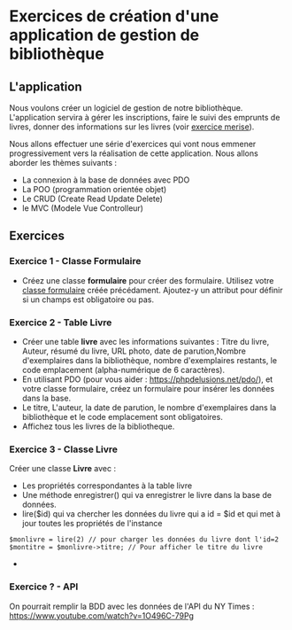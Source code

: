 # Exercices de création d'une application de gestion de bibliothèque

## L'application

Nous voulons créer un logiciel de gestion de notre bibliothèque. L'application servira à gérer les inscriptions, faire le suivi des emprunts de livres, donner des informations sur les livres (voir [exercice merise](../merise/bibliotheque.md)).

Nous allons effectuer une série d'exercices qui vont nous emmener progressivement vers la réalisation de cette application.
Nous allons aborder les thèmes suivants :

- La connexion à la base de données avec PDO
- La POO (programmation orientée objet)
- Le CRUD (Create Read Update Delete)
- le MVC (Modele Vue Controlleur)

## Exercices

### Exercice 1 - Classe Formulaire

- Créez une classe **formulaire** pour créer des formulaire. Utilisez votre [classe formulaire](./objets.md) créée précédament. Ajoutez-y un attribut pour définir si un champs est obligatoire ou pas.

### Exercice 2 - Table Livre

- Créer une table **livre** avec les informations suivantes : Titre du livre, Auteur, résumé du livre, URL photo, date de parution,Nombre d'exemplaires dans la bibliothèque, nombre d'exemplaires restants, le code emplacement (alpha-numérique de 6 caractères).
- En utilisant PDO (pour vous aider : https://phpdelusions.net/pdo/), et votre classe formulaire, créez un formulaire pour insérer les données dans la base.
- Le titre, L'auteur, la date de parution, le nombre d'exemplaires dans la bibliothèque et le code emplacement sont obligatoires.
- Affichez tous les livres de la bibliotheque.

### Exercice 3 - Classe Livre

Créer une classe **Livre** avec :

- Les propriétés correspondantes à la table livre
- Une méthode enregistrer() qui va enregistrer le livre dans la base de données.
- lire($id) qui va chercher les données du livre qui a id = $id et qui met à jour toutes les propriétés de l'instance

```
$monlivre = lire(2) // pour charger les données du livre dont l'id=2
$montitre = $monlivre->titre; // Pour afficher le titre du livre
```

-

### Exercice ? - API

On pourrait remplir la BDD avec les données de l'API du NY Times : https://www.youtube.com/watch?v=1O496C-79Pg
